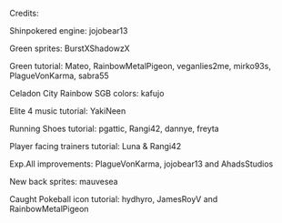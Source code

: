 Credits:

Shinpokered engine: jojobear13

Green sprites: BurstXShadowzX

Green tutorial: Mateo, RainbowMetalPigeon, veganlies2me, mirko93s, PlagueVonKarma,
sabra55

Celadon City Rainbow SGB colors: kafujo

Elite 4 music tutorial: YakiNeen

Running Shoes tutorial: pgattic, Rangi42, dannye, freyta

Player facing trainers tutorial: Luna & Rangi42

Exp.All improvements: PlagueVonKarma, jojobear13 and AhadsStudios

New back sprites: mauvesea

Caught Pokeball icon tutorial: hydhyro, JamesRoyV and RainbowMetalPigeon
